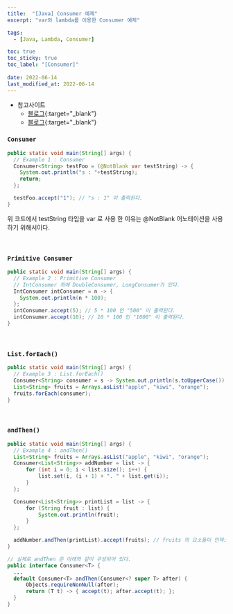 ```yaml
---
title:  "[Java] Consumer 예제"
excerpt: "var와 lambda를 이용한 Consumer 예제"

tags:
  - [Java, Lambda, Consumer]

toc: true
toc_sticky: true
toc_label: "[Consumer]"
 
date: 2022-06-14
last_modified_at: 2022-06-14
---
```



- 참고사이트
  - [블로그](https://codechacha.com/ko/java8-consumer-example/){:target="_blank"}
  - [블로그](https://kudl.tistory.com/entry/JAVA-var-%ED%82%A4%EC%9B%8C%EB%93%9C){:target="_blank"}


### ``Consumer ``

```java
public static void main(String[] args) {		
  // Example 1 : Consumer
  Consumer<String> testFoo = (@NotBlank var testString) -> {
    System.out.println("s : "+testString);
    return;
  };

  testFoo.accept("1"); // "s : 1" 이 출력된다.
}
```

위 코드에서 testString 타입을 var 로 사용 한 이유는 @NotBlank 어노테이션을 사용 하기 위해서이다.

<br>

### ``Primitive Consumer``

```java
public static void main(String[] args) {		
  // Example 2 : Primitive Consumer
  // IntConsumer 외에 DoubleConsumer, LongConsumer가 있다.
  IntConsumer intConsumer = n -> { 
    System.out.println(n * 100); 
  };
  intConsumer.accept(5); // 5 * 100 인 "500" 이 출력된다.
  intConsumer.accept(10); // 10 * 100 인 "1000" 이 출력된다.
}
```

<br>

### ``List.forEach()``

```java
public static void main(String[] args) {		
  // Example 3 : List.forEach()
  Consumer<String> consumer = s -> System.out.println(s.toUpperCase());
  List<String> fruits = Arrays.asList("apple", "kiwi", "orange");
  fruits.forEach(consumer); 
}
```

<br>

### ``andThen()``

```java
public static void main(String[] args) {		
  // Example 4 : andThen()
  List<String> fruits = Arrays.asList("apple", "kiwi", "orange");
  Consumer<List<String>> addNumber = list -> {
      for (int i = 0; i < list.size(); i++) {
          list.set(i, (i + 1) + ". " + list.get(i));
      }
  };

  Consumer<List<String>> printList = list -> {
      for (String fruit : list) {
          System.out.println(fruit);
      }
  };

  addNumber.andThen(printList).accept(fruits); // fruits 의 요소들이 인덱스와 함께 줄바꿈되어 출력된다.
}
```

```java
// 실제로 andThen 은 아래와 같이 구성되어 있다.
public interface Consumer<T> {
  ...
  default Consumer<T> andThen(Consumer<? super T> after) {
      Objects.requireNonNull(after);
      return (T t) -> { accept(t); after.accept(t); };
  }
}
```
<br>
